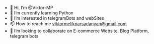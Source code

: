 - 👋 Hi, I’m @Viktor-MP
- 🌱 I’m currently learning Python
- 👀 I’m interested in telegramBots and webSites
- 📫 How to reach me viktormelikparsadanyan@gmail.com
- 💞️ I’m looking to collaborate on E-commerce Website, Blog Platform, telegram bots

<!---
Viktor-MP/Viktor-MP is a ✨ special ✨ repository because its `README.md` (this file) appears on your GitHub profile.
You can click the Preview link to take a look at your changes.
--->
